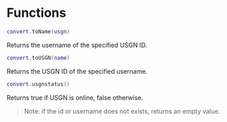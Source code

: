 # Functions

```lua
convert.toName(usgn)
```
Returns the username of the specified USGN ID.

```lua
convert.toUSGN(name)
```
Returns the USGN ID of the specified username. 

```lua
convert.usgnstatus()
```
Returns true if USGN is online, false otherwise.

> Note: if the id or username does not exists, returns an empty value.

